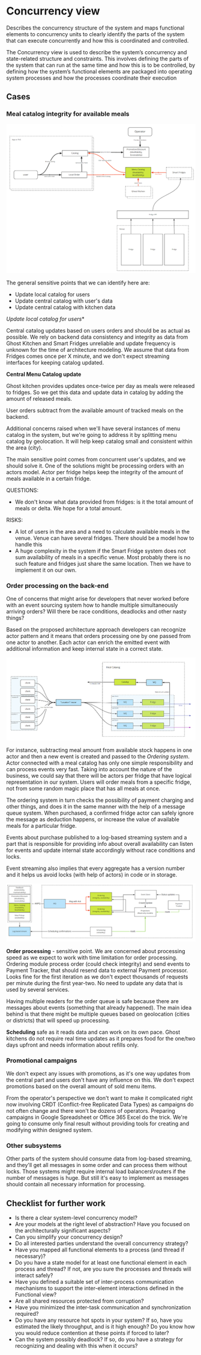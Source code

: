 # Concurrency view

Describes the concurrency structure of the system and maps functional elements to concurrency units to clearly identify the parts of the system that can execute concurrently and how this is coordinated and controlled.

The Concurrency view is used to describe the system’s concurrency and state-related structure and constraints. This involves defining the parts of the system that can run at the same time and how this is to be controlled, by defining how the system’s functional elements are packaged into operating system processes and how the processes coordinate their execution

## Cases

### Meal catalog integrity for available meals

![](../img/FF_concurency_front.png)

The general sensitive points that we can identify here are:
- Update local catalog for users
- Update central catalog with user's data
- Update central catalog with kitchen data

*Update local catalog for users**

Central catalog updates based on users orders and should be as actual as possible. We rely on backend data consistency and integrity as data from Ghost Kitchen and Smart Fridges unreliable and update frequency is unknown for the time of architecture modeling. We assume that data from Fridges comes once per X minute, and we don't expect streaming interfaces for keeping catalog updated.

**Central Menu Catalog update**

Ghost kitchen provides updates once-twice per day as meals were released to fridges. So we get this data and update  data in catalog by adding the amount of released meals.

User orders subtract from the available amount of tracked meals on the backend.

Additional concerns raised when we'll have several instances of menu catalog in the system, but we're going to address it by splitting menu catalog by geolocation. It will help keep catalog small and consistent within the area (city).

The main sensitive point comes from concurrent user's updates, and we should solve it. One of the solutions might be processing orders with an actors model. Actor per fridge helps keep the integrity of the amount of meals available in a certain fridge.

QUESTIONS:
- We don't know what data provided from fridges: is it the total amount of meals or delta. We hope for a total amount.

RISKS:
- A lot of users in the area and a need to calculate available meals in the venue. Venue can have several fridges. There should be a model how to handle this
- A huge complexity in the system if the Smart Fridge system does not sum availability of meals in a specific venue. Most probably there is no such feature and fridges just share the same location. Then we have to implement it on our own.

### Order processing on the back-end

One of concerns that might arise for developers that never worked before with an event sourcing system how to handle multiple simultaneously arriving orders? Will there be race conditions, deadlocks and other nasty things?

Based on the proposed architecture approach developers can recognize actor pattern and it means that orders processing one by one passed from one actor to another. Each actor can enrich the emitted event with additional information and keep internal state in a correct state.

![](../img/FF_concurency_order_processing.PNG)

For instance, subtracting meal amount from available stock happens in one actor and then a new event is created and passed to the *Ordering system*. Actor connected with a meal catalog has only one simple responsibility and can process events very fast. Taking into account the nature of the business, we could say that there will be actors per fridge that have logical representation in our system. Users will order meals from a specific fridge, not from some random magic place that has all meals at once.

The ordering system in turn checks the possibility of payment charging and other things, and does it in the same manner with the help of a message queue system. When purchased, a confirmed fridge actor can safely ignore the message as deduction happens, or increase the value of available meals for a particular fridge.

Events about purchase published to a log-based streaming system and a part that is responsible for providing info about overall availability can listen for events and update internal state accordingly without race conditions and locks.

Event streaming also implies that every aggregate has a version number and it helps us avoid locks (with help of actors) in code or in storage.  

![](../img/FF_concurency_orders.png)

**Order processing** - sensitive point. We are concerned about processing speed as we expect to work with time limitation for order processing. Ordering module process order (could check integrity) and send events to Payment Tracker, that should resend data to external Payment processor. Looks fine for the first iteration as we don't expect thousands of requests per minute during the first year-two. No need to update any data that is used by several services.

Having multiple readers for the order queue is safe because there are messages about events (something that already happened). The main idea behind is that there might be multiple queues based on geolocation (cities or districts) that will speed up processing.  

**Scheduling** safe as it reads data and can work on its own pace. Ghost kitchens do not require real time updates as it prepares food for the one/two days upfront and needs information about refills only.

### Promotional campaigns  

We don't expect any issues with promotions, as it's one way updates from the central part and users don't have any influence on this. We don't expect promotions based on the overall amount of sold menu items.

From the operator's perspective we don't want to make it complicated right now involving CRDT (Conflict-free Replicated Data Types) as campaigns do not often change and there won't be dozens of operators. Preparing campaigns in Google Spreadsheet or Office 365 Excel do the trick. We're going to consume only final result without providing tools for creating and modifying within designed system.

### Other subsystems

Other parts of the system should consume data from log-based streaming, and they'll get all messages in some order and can process them without locks. Those systems might require internal load balancers\routers if the number of messages is huge. But still it's easy to implement as messages should contain all necessary information for processing.

## Checklist for further work

- Is there a clear system-level concurrency model?
- Are your models at the right level of abstraction? Have you focused on the architecturally significant aspects?
- Can you simplify your concurrency design?
- Do all interested parties understand the overall concurrency strategy?
- Have you mapped all functional elements to a process (and thread if necessary)?
- Do you have a state model for at least one functional element in each process and thread? If not, are you sure the processes and threads will interact safely?
- Have you defined a suitable set of inter-process communication mechanisms to support the inter-element interactions defined in the Functional view?
- Are all shared resources protected from corruption?
- Have you minimized the inter-task communication and synchronization required?
- Do you have any resource hot spots in your system? If so, have you estimated the likely throughput, and is it high enough? Do you know how you would reduce contention at these points if forced to later?
- Can the system possibly deadlock? If so, do you have a strategy for recognizing and dealing with this when it occurs?
